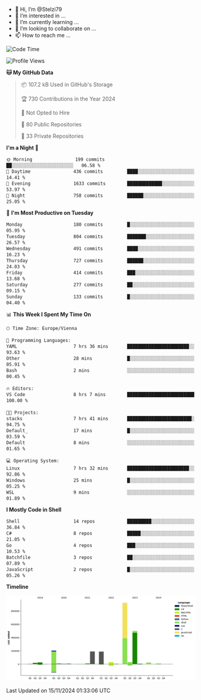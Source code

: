 - 👋 Hi, I’m @Stelzi79
- 👀 I’m interested in ...
- 🌱 I’m currently learning ...
- 💞️ I’m looking to collaborate on ...
- 📫 How to reach me ...

<!--START_SECTION:waka-->
![Code Time](http://img.shields.io/badge/Code%20Time-1%2C106%20hrs%2027%20mins-blue)

![Profile Views](http://img.shields.io/badge/Profile%20Views-0-blue)

**🐱 My GitHub Data** 

> 📦 107.2 kB Used in GitHub's Storage 
 > 
> 🏆 730 Contributions in the Year 2024
 > 
> 🚫 Not Opted to Hire
 > 
> 📜 80 Public Repositories 
 > 
> 🔑 33 Private Repositories 
 > 
**I'm a Night 🦉** 

```text
🌞 Morning                199 commits         ██░░░░░░░░░░░░░░░░░░░░░░░   06.58 % 
🌆 Daytime                436 commits         ████░░░░░░░░░░░░░░░░░░░░░   14.41 % 
🌃 Evening                1633 commits        █████████████░░░░░░░░░░░░   53.97 % 
🌙 Night                  758 commits         ██████░░░░░░░░░░░░░░░░░░░   25.05 % 
```
📅 **I'm Most Productive on Tuesday** 

```text
Monday                   180 commits         █░░░░░░░░░░░░░░░░░░░░░░░░   05.95 % 
Tuesday                  804 commits         ███████░░░░░░░░░░░░░░░░░░   26.57 % 
Wednesday                491 commits         ████░░░░░░░░░░░░░░░░░░░░░   16.23 % 
Thursday                 727 commits         ██████░░░░░░░░░░░░░░░░░░░   24.03 % 
Friday                   414 commits         ███░░░░░░░░░░░░░░░░░░░░░░   13.68 % 
Saturday                 277 commits         ██░░░░░░░░░░░░░░░░░░░░░░░   09.15 % 
Sunday                   133 commits         █░░░░░░░░░░░░░░░░░░░░░░░░   04.40 % 
```


📊 **This Week I Spent My Time On** 

```text
🕑︎ Time Zone: Europe/Vienna

💬 Programming Languages: 
YAML                     7 hrs 36 mins       ███████████████████████░░   93.63 % 
Other                    28 mins             █░░░░░░░░░░░░░░░░░░░░░░░░   05.91 % 
Bash                     2 mins              ░░░░░░░░░░░░░░░░░░░░░░░░░   00.45 % 

🔥 Editors: 
VS Code                  8 hrs 7 mins        █████████████████████████   100.00 % 

🐱‍💻 Projects: 
stacks                   7 hrs 41 mins       ████████████████████████░   94.75 % 
Default_                 17 mins             █░░░░░░░░░░░░░░░░░░░░░░░░   03.59 % 
Default                  8 mins              ░░░░░░░░░░░░░░░░░░░░░░░░░   01.65 % 

💻 Operating System: 
Linux                    7 hrs 32 mins       ███████████████████████░░   92.86 % 
Windows                  25 mins             █░░░░░░░░░░░░░░░░░░░░░░░░   05.25 % 
WSL                      9 mins              ░░░░░░░░░░░░░░░░░░░░░░░░░   01.89 % 
```

**I Mostly Code in Shell** 

```text
Shell                    14 repos            █████████░░░░░░░░░░░░░░░░   36.84 % 
C#                       8 repos             █████░░░░░░░░░░░░░░░░░░░░   21.05 % 
Go                       4 repos             ███░░░░░░░░░░░░░░░░░░░░░░   10.53 % 
Batchfile                3 repos             ██░░░░░░░░░░░░░░░░░░░░░░░   07.89 % 
JavaScript               2 repos             █░░░░░░░░░░░░░░░░░░░░░░░░   05.26 % 
```



**Timeline**

![Lines of Code chart](https://raw.githubusercontent.com/Stelzi79/Stelzi79/main/assets/bar_graph.png)


 Last Updated on 15/11/2024 01:33:06 UTC
<!--END_SECTION:waka-->

<!---
Stelzi79/Stelzi79 is a ✨ special ✨ repository because its `README.md` (this file) appears on your GitHub profile.
You can click the Preview link to take a look at your changes.
--->
